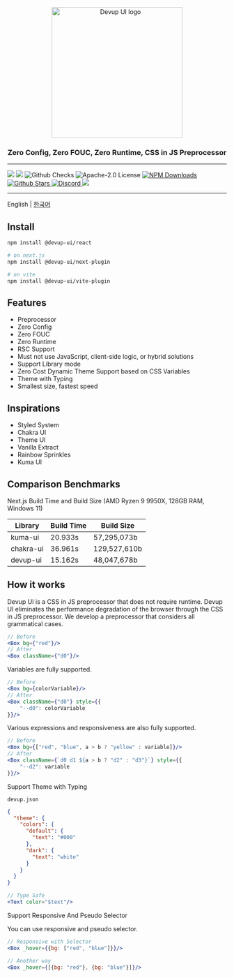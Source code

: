 <div align="center">
  <img src="https://raw.githubusercontent.com/dev-five-git/devup-ui/main/media/logo.svg" alt="Devup UI logo" width="300" />
</div>


<h3 align="center">
    Zero Config, Zero FOUC, Zero Runtime, CSS in JS Preprocessor
</h3>

---

<div>
<img src='https://img.shields.io/npm/v/@devup-ui/react'>
<img src='https://img.shields.io/bundlephobia/minzip/@devup-ui/react'>
<img alt="Github Checks" src="https://badgen.net/github/checks/dev-five-git/devup-ui"/>
<img alt="Apache-2.0 License" src="https://img.shields.io/github/license/dev-five-git/devup-ui"/>
<a href="https://www.npmjs.com/package/@devup-ui/react">
<img alt="NPM Downloads" src="https://img.shields.io/npm/dm/@devup-ui/react.svg?style=flat"/>
</a>
<a href="https://badgen.net/github/stars/dev-five-git/devup-ui">
<img alt="Github Stars" src="https://badgen.net/github/stars/dev-five-git/devup-ui" />
</a>
<a href="https://discord.gg/8zjcGc7cWh">
<img alt="Discord" src="https://img.shields.io/discord/1321362173619994644.svg?label=&logo=discord&logoColor=ffffff&color=7389D8&labelColor=6A7EC2" />
</a>
<a href="https://codecov.io/gh/dev-five-git/devup-ui" > 
 <img src="https://codecov.io/gh/dev-five-git/devup-ui/graph/badge.svg?token=8I5GMB2X5B"/> 
</a>
</div>

---

English | [한국어](README_ko.md)

## Install

```sh
npm install @devup-ui/react

# on next.js
npm install @devup-ui/next-plugin

# on vite
npm install @devup-ui/vite-plugin
```

## Features

- Preprocessor
- Zero Config
- Zero FOUC
- Zero Runtime
- RSC Support
- Must not use JavaScript, client-side logic, or hybrid solutions
- Support Library mode
- Zero Cost Dynamic Theme Support based on CSS Variables
- Theme with Typing
- Smallest size, fastest speed

## Inspirations

- Styled System
- Chakra UI
- Theme UI
- Vanilla Extract
- Rainbow Sprinkles
- Kuma UI

## Comparison Benchmarks

Next.js Build Time and Build Size (AMD Ryzen 9 9950X, 128GB RAM, Windows 11)

| Library   | Build Time | Build Size   |
|-----------|------------|--------------|
| kuma-ui   | 20.933s    | 57,295,073b  |
| chakra-ui | 36.961s    | 129,527,610b |
| devup-ui  | 15.162s    | 48,047,678b  |

## How it works

Devup UI is a CSS in JS preprocessor that does not require runtime.
Devup UI eliminates the performance degradation of the browser through the CSS in JS preprocessor.
We develop a preprocessor that considers all grammatical cases.

```jsx
// Before
<Box bg={"red"}/>
// After
<Box className={"d0"}/>
```

Variables are fully supported.

```jsx
// Before
<Box bg={colorVariable}/>
// After
<Box className={"d0"} style={{
    "--d0": colorVariable
}}/>
```

Various expressions and responsiveness are also fully supported.

```jsx
// Before
<Box bg={["red", "blue", a > b ? "yellow" : variable]}/>
// After
<Box className={`d0 d1 ${a > b ? "d2" : "d3"}`} style={{
    "--d2": variable
}}/>
```

Support Theme with Typing

`devup.json`

```json
{
  "theme": {
    "colors": {
      "default": {
        "text": "#000"
      },
      "dark": {
        "text": "white"
      }
    }
  }
}
```

```jsx
// Type Safe
<Text color="$text"/>
```

Support Responsive And Pseudo Selector

You can use responsive and pseudo selector.

```jsx
// Responsive with Selector
<Box _hover={{bg: ["red", "blue"]}}/>

// Another way
<Box _hover={[{bg: "red"}, {bg: "blue"}]}/>

```
